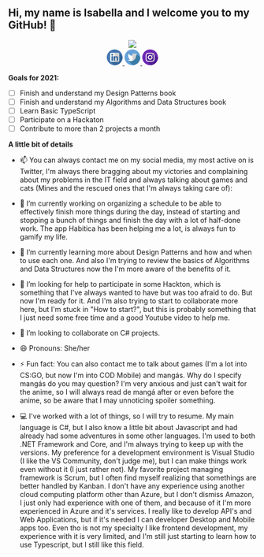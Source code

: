 
## Hi, my name is Isabella and I welcome you to my GitHub! 👋
<p align="center">
	<a target="_blank" href="https://github.com/anuraghazra/github-readme-stats">
    <img src="https://github-readme-stats.vercel.app/api?username=Riquettinha&show_icons=true&count_private=true&hide=prs">
  </a>
  
  <br/>
  <a target="_blank" href="http://linkedin.com/in/isabella-riquetti/?locale=en_US">
    <img src="/linkedin.png">
  </a>
  <a target="_blank" href="http://twitter.com/Riquettinha">
    <img src="/twitter.png">
  </a>
  <a target="_blank" href="http://instagram.com/Riquettinha">
    <img src="/instagram.png">
  </a>
  
</p>


**Goals for 2021:**
- [ ] Finish and understand my Design Patterns book
- [ ] Finish and understand my Algorithms and Data Structures book
- [ ] Learn Basic TypeScript
- [ ] Participate on a Hackaton
- [ ] Contribute to more than 2 projects a month

**A little bit of details**

- 📫 You can always contact me on my social media, my most active on is Twitter, I'm always there bragging about my victories and complaining about my problems in the IT field and always talking about games and cats (Mines and the rescued ones that I'm always taking care of):

- 🔭 I’m currently working on organizing a schedule to be able to effectively finish more things during the day, instead of starting and stopping a bunch of things and finish the day with a lot of half-done work. The app Habitica has been helping me a lot, is always fun to gamify my life.

- 🌱 I’m currently learning more about Design Patterns and how and when to use each one. And also I'm trying to review the basics of Algorithms and Data Structures now the I'm more aware of the benefits of it.

- 🤔 I’m looking for help to participate in some Hackton, which is something that I've always wanted to have but was too afraid to do. But now I'm ready for it.
And I'm also trying to start to collaborate more here, but I'm stuck in "How to start?", but this is probably something that I just need some free time and a good Youtube video to help me.

- 👯 I’m looking to collaborate on C# projects.

- 😄 Pronouns: She/her

- ⚡ Fun fact: You can also contact me to talk about games (I'm a lot into CS:GO, but now I'm into COD Mobile) and mangás. Why do I specify mangás do you may question? I'm very anxious and just can't wait for the anime, so I will always read de mangá after or even before the anime, so be aware that I may unnoticing spoiler something.

- 💻 I've worked with a lot of things, so I will try to resume. My main language is C#, but I also know a little bit about Javascript and had already had some adventures in some other languages.
I'm used to both .NET Framework and Core, and I'm always trying to keep up with the versions.
My preference for a development environment is Visual Studio (I like the VS Community, don't judge me), but I can make things work even without it (I just rather not).
My favorite project managing framework is Scrum, but I often find myself realizing that somethings are better handled by Kanban.
I don't have any experience using another cloud computing platform other than Azure, but I don't dismiss Amazon, I just only had experience with one of them, and because of it I'm more experienced in Azure and it's services.
I really like to develop API's and Web Applications, but if it's needed I can developer Desktop and Mobile apps too.
Even tho is not my specialty I like frontend development, my experience with it is very limited, and I'm still just starting to learn how to use Typescript, but I still like this field.
